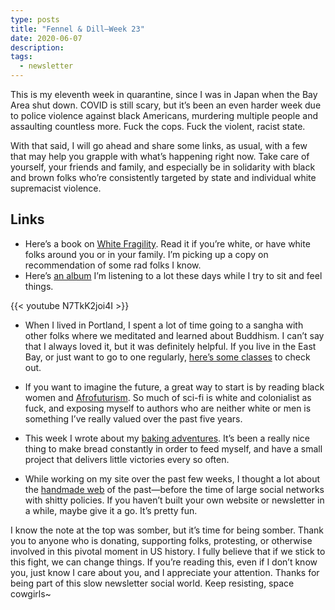 ```yaml
---
type: posts
title: "Fennel & Dill—Week 23"
date: 2020-06-07
description: 
tags:
  - newsletter
---
```


This is my eleventh week in quarantine, since I was in Japan when the Bay Area shut down. COVID is still scary, but it’s been an even harder week due to police violence against black Americans, murdering multiple people and assaulting countless more. Fuck the cops. Fuck the violent, racist state.

With that said, I will go ahead and share some links, as usual, with a few that may help you grapple with what’s happening right now. Take care of yourself, your friends and family, and especially be in solidarity with black and brown folks who’re consistently targeted by state and individual white supremacist violence. 

## Links 

- Here’s a book on [White Fragility](https://robindiangelo.com/publications/). Read it if you’re white, or have white folks around you or in your family. I’m picking up a copy on recommendation of some rad folks I know.
- Here’s [an album](https://harukanakamurapianoensemble.bandcamp.com/album/hikari) I’m listening to a lot these days while I try to sit and feel things.

{{< youtube N7TkK2joi4I >}}

- When I lived in Portland, I spent a lot of time going to a sangha with other folks where we meditated and learned about Buddhism. I can’t say that I always loved it, but it was definitely helpful. If you live in the East Bay, or just want to go to one regularly, [here’s some classes](https://eastbaymeditation.org/programs/zoom-links/) to check out.

- If you want to imagine the future, a great way to start is by reading black women and [Afrofuturism](https://www.yesmagazine.org/social-justice/2020/04/24/how-black-women-are-reshaping-afrofuturism/). So much of sci-fi is white and colonialist as fuck, and exposing myself to authors who are neither white or men is something I’ve really valued over the past five years.
- This week I wrote about my [baking adventures](https://www.brookshelley.com/posts/2020-06-01-adventures-in-baking/). It’s been a really nice thing to make bread constantly in order to feed myself, and have a small project that delivers little victories every so often.
- While working on my site over the past few weeks, I thought a lot about the [handmade web](http://luckysoap.com/statements/handmadeweb.html) of the past—before the time of large social networks with shitty policies. If you haven’t built your own website or newsletter in a while, maybe give it a go. It’s pretty fun.

I know the note at the top was somber, but it’s time for being somber. Thank you to anyone who is donating, supporting folks, protesting, or otherwise involved in this pivotal moment in US history. I fully believe that if we stick to this fight, we can change things. If you’re reading this, even if I don’t know you, just know I care about you, and I appreciate your attention. Thanks for being part of this slow newsletter social world. Keep resisting, space cowgirls~